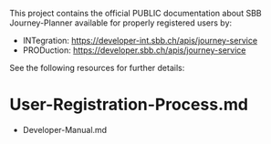 This project contains the official PUBLIC documentation about SBB Journey-Planner available for properly registered users by:
* INTegration: https://developer-int.sbb.ch/apis/journey-service
* PRODuction: https://developer.sbb.ch/apis/journey-service

See the following resources for further details:
# User-Registration-Process.md
* Developer-Manual.md
